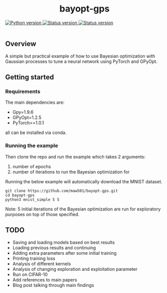 <h1 align="center">bayopt-gps</h1>

<!--NPM version
<div align="center">
  :steam_locomotive::train::train::train::train::train:
</div>
-->

<div align="left">

  <!--Python version -->
  <a href="https://www.python.org/downloads/release/python-360/">
    <img src="https://img.shields.io/pypi/pyversions/fastai.svg"
      alt="Python version" />
  </a>
  <!--Project status -->
  <a href="https://github.com/maw501/bayopt-gps">
    <img src="https://img.shields.io/badge/Status-Under%20development-green.svg"
      alt="Status version" />
  </a>
  <!--Commits  -->
  <a href="https://github.com/maw501/bayopt-gps/commits/master">
    <img src="https://img.shields.io/github/last-commit/maw501/bayopt-gps.svg"
      alt="Status version" />
  </a>

</div>
<br />

## Overview

A simple but practical example of how to use Bayesian optimization with Gaussian processes to tune a neural network using PyTorch and GPyOpt.

## Getting started
### Requirements

The main dependencies are:
* Gpy=1.9.6
* GPyOpt=1.2.5
* PyTorch>=1.0.1

all can be installed via conda.

### Running the example

Then clone the repo and run the example which takes 2 arguments:

1. number of epochs
2. number of iterations to run the Bayesian optimization for

Running the below example will automatically download the MNIST dataset.

```
git clone https://github.com/maw501/bayopt-gps.git
cd bayopt-gps
python3 mnist_simple 5 5
```

Note: 5 initial iterations of the Bayesian optimization are run for exploratory purposes on top of those specified.

## TODO

* Saving and loading models based on best results
* Loading previous results and continuing
* Adding extra parameters after some initial training
* Printing training loss
* Analysis of different kernels
* Analysis of changing exploration and exploitation parameter
* Run on CIFAR-10
* Add references to main papers
* Blog post talking through main findings
